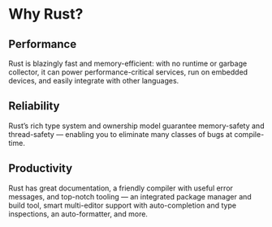 # Why Rust?

## Performance

Rust is blazingly fast and memory-efficient: with no runtime or garbage collector, it can power performance-critical services, run on embedded devices, and easily integrate with other languages.

## Reliability

Rust’s rich type system and ownership model guarantee memory-safety and thread-safety — enabling you to eliminate many classes of bugs at compile-time.

## Productivity

Rust has great documentation, a friendly compiler with useful error messages, and top-notch tooling — an integrated package manager and build tool, smart multi-editor support with auto-completion and type inspections, an auto-formatter, and more.
